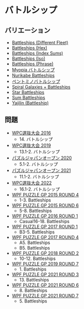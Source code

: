 # バトルシップ

## バリエーション
- [Battleships (Different Fleet)](battleships-differentfleet.md)
- [Battleships (Hex)](battleships-hex.md)
- [Battleships (Index Sums)](battleships-indexsums.md)
- [Battleships (Iso)](battleships-iso.md)
- [Battleships (Phrase)](battleships-phrase.md)
- [Myopia バトルシップ](myopia-battleships.md)
- [Nurikabe Battleships](nurikabe-battleships.md)
- [ペントミノバトルシップ](pentomino-battleships.md)
- [Spiral Galaxies + Battleships](spiralgalaxies-battleships.md)
- [Star Battleships](star-battleships.md)
- [Sum Battleships](sum-battleships.md)
- [Yajilin (Battleship)](yajilin-battleships.md)

## 問題
- [WPC選抜大会 2016](../questions/jwpc2016.md)
	- 14\. バトルシップ
- [WPC選抜大会 2019](../questions/jwpc2019.md)
	- 13.1-2. バトルシップ
- [パズルジャパンオープン 2020](../questions/jwpc2020.md)
	- 5.1-2. バトルシップ
- [パズルジャパンオープン 2021](../questions/jwpc2021.md)
	- 11.1-2. バトルシップ
- [WPC選抜大会 2022](../questions/jwpc2022.md)
	- 16.1-2. バトルシップ
- [WPF PUZZLE GP 2015 ROUND 4](../questions/wpfpgp2015-4.md)
	- 1-3. Battleships
- [WPF PUZZLE GP 2015 ROUND 6](../questions/wpfpgp2015-6.md)
	- 5-8. Battleships
- [WPF PUZZLE GP 2016 ROUND 1](../questions/wpfpgp2016-1.md)
	- Casual16-18. Battleships
- [WPF PUZZLE GP 2017 ROUND 1](../questions/wpfpgp2017-1.md)
	- B3-5. Battleships
- [WPF PUZZLE GP 2017 ROUND 4](../questions/wpfpgp2017-4.md)
	- A5. Battleships
	- B5. Battleships
- [WPF PUZZLE GP 2018 ROUND 2](../questions/wpfpgp2018-2.md)
	- 10-12. Battleships
- [WPF PUZZLE GP 2019 ROUND 7](../questions/wpfpgp2019-7.md)
	- 1\. Battleships
- [WPF PUZZLE GP 2021 ROUND 3](../questions/wpfpgp2021-3.md)
	- 13\. Battleships
- [WPF PUZZLE GP 2021 ROUND 6](../questions/wpfpgp2021-6.md)
	- 8\. Battleships
- [WPF PUZZLE GP 2021 ROUND 7](../questions/wpfpgp2021-7.md)
	- 5\. Battleships
